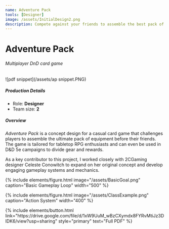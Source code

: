 ```yaml
---
name: Adventure Pack
tools: [Designer]
image: /assets/InitialDesign2.png
description: Compete against your friends to assemble the best pack of gear first
---
```


# Adventure Pack
###### Multiplayer DnD card game

![pdf snippet](/assets/ap snippet.PNG)

##### Production Details
+ Role: **Designer**
+ Team size: **2**

##### Overview
*Adventure Pack* is a concept design for a casual card game that challenges players to assemble the ultimate pack of equipment before their friends. The game is tailored for tabletop RPG enthusiasts and can even be used in D&D 5e campaigns to divide gear and rewards.

As a key contributor to this project, I worked closely with 2CGaming designer Celeste Conowitch to expand on her original concept and develop engaging gameplay systems and mechanics.

{% include elements/figure.html image="/assets/BasicGoal.png" caption="Basic Gameplay Loop" width="500" %}

{% include elements/figure.html image="/assets/ClassExample.png" caption="Action System" width="400" %}

<p class="text-center">
{% include elements/button.html link="https://drive.google.com/file/d/1xW9UuM_wBzCXymdx8FYRvMtiJz3DIDK6/view?usp=sharing" style="primary" text="Full PDF" %}
</p>

